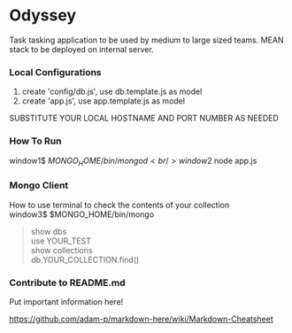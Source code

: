 # Odyssey
Task tasking application to be used by medium to large sized teams. MEAN stack to be deployed on internal server.

### Local Configurations
1. create 'config/db.js', use db.template.js as model
2. create 'app.js', use app.template.js as model

SUBSTITUTE YOUR LOCAL HOSTNAME AND PORT NUMBER AS NEEDED

### How To Run

window1$ $MONGO_HOME/bin/mongod <br />
window2$ node app.js <br />

### Mongo Client

How to use terminal to check the contents of your collection <br />
window3$ $MONGO_HOME/bin/mongo <br />
> show dbs <br />
> use YOUR_TEST <br />
> show collections <br />
> db.YOUR_COLLECTION.find() <br />

### Contribute to README.md
Put important information here!

https://github.com/adam-p/markdown-here/wiki/Markdown-Cheatsheet